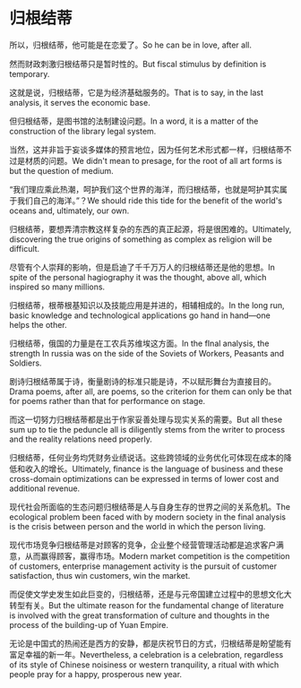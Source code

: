 # 归根结蒂

<p><span class="chinese">所以，归根结蒂，他可能是在恋爱了。</span><span class="english">So he can be in love, after all.</span></p>

<p><span class="chinese">然而财政刺激归根结蒂只是暂时性的。</span><span class="english">But fiscal stimulus by definition is temporary.</span></p>

<p><span class="chinese">这就是说，归根结蒂，它是为经济基础服务的。</span><span class="english">That is to say, in the last analysis, it serves the economic base.</span></p>

<p><span class="chinese">但归根结蒂，是图书馆的法制建设问题。</span><span class="english">In a word, it is a matter of the construction of the library legal system.</span></p>

<p><span class="chinese">当然，这并非旨于妄谈多媒体的预言地位，因为任何艺术形式都一样，归根结蒂不过是材质的问题。</span><span class="english">We didn't mean to presage, for the root of all art forms is but the question of medium.</span></p>

<p><span class="chinese">“我们理应乘此热潮，呵护我们这个世界的海洋，而归根结蒂，也就是呵护其实属于我们自己的海洋。”？</span><span class="english">We should ride this tide for the benefit of the world's oceans and, ultimately, our own.</span></p>

<p><span class="chinese">归根结蒂，要想弄清宗教这样复杂的东西的真正起源，将是很困难的。</span><span class="english">Ultimately, discovering the true origins of something as complex as religion will be difficult.</span></p>

<p><span class="chinese">尽管有个人崇拜的影响，但是启迪了千千万万人的归根结蒂还是他的思想。</span><span class="english">In spite of the personal hagiography it was the thought, above all, which inspired so many millions.</span></p>

<p><span class="chinese">归根结蒂，根蒂根基知识以及技能应用是并进的，相辅相成的。</span><span class="english">In the long run, basic knowledge and technological applications go hand in hand—one helps the other.</span></p>

<p><span class="chinese">归根结蒂，俄国的力量是在工农兵苏维埃这方面。</span><span class="english">In the fInal analysis, the strength In russia was on the side of the Soviets of Workers, Peasants and Soldiers.</span></p>

<p><span class="chinese">剧诗归根结蒂属于诗，衡量剧诗的标准只能是诗，不以赋形舞台为直接目的。</span><span class="english">Drama poems, after all, are poems, so the criterion for them can only be that for poems rather than that for performance on stage.</span></p>

<p><span class="chinese">而这一切努力归根结蒂都是出于作家妥善处理与现实关系的需要。</span><span class="english">But all these sum up to tie the peduncle all is diligently stems from the writer to process and the reality relations need properly.</span></p>

<p><span class="chinese">归根结蒂，任何业务均凭财务业绩说话。这些跨领域的业务优化可体现在成本的降低和收入的增长。</span><span class="english">Ultimately, finance is the language of business and these cross-domain optimizations can be expressed in terms of lower cost and additional revenue.</span></p>

<p><span class="chinese">现代社会所面临的生态问题归根结蒂是人与自身生存的世界之间的关系危机。</span><span class="english">The ecological problem been faced with by modern society in the final analysis is the crisis between person and the world in which the person living.</span></p>

<p><span class="chinese">现代市场竞争归根结蒂是对顾客的竞争，企业整个经营管理活动都是追求客户满意，从而赢得顾客，赢得市场。</span><span class="english">Modern market competition is the competition of customers, enterprise management activity is the pursuit of customer satisfaction, thus win customers, win the market.</span></p>

<p><span class="chinese">而促使文学史发生如此巨变的，归根结蒂，还是与元帝国建立过程中的思想文化大转型有关。</span><span class="english">But the ultimate reason for the fundamental change of literature is involved with the great transformation of culture and thoughts in the process of the building-up of Yuan Empire.</span></p>

<p><span class="chinese">无论是中国式的热闹还是西方的安静，都是庆祝节日的方式，归根结蒂是盼望能有富足幸福的新一年。</span><span class="english">Nevertheless, a celebration is a celebration, regardless of its style of Chinese noisiness or western tranquility, a ritual with which people pray for a happy, prosperous new year.</span></p>

